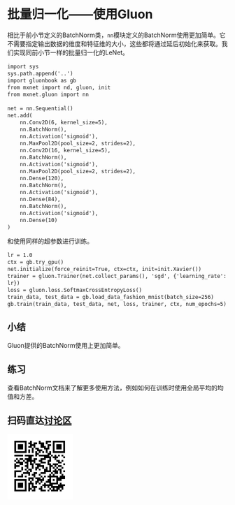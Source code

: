 # 批量归一化——使用Gluon

相比于前小节定义的BatchNorm类，`nn`模块定义的BatchNorm使用更加简单。它不需要指定输出数据的维度和特征维的大小，这些都将通过延后初始化来获取。我们实现同前小节一样的批量归一化的LeNet。

```{.python .input  n=1}
import sys
sys.path.append('..')
import gluonbook as gb
from mxnet import nd, gluon, init
from mxnet.gluon import nn

net = nn.Sequential()
net.add(
    nn.Conv2D(6, kernel_size=5),
    nn.BatchNorm(),
    nn.Activation('sigmoid'),
    nn.MaxPool2D(pool_size=2, strides=2),
    nn.Conv2D(16, kernel_size=5),
    nn.BatchNorm(),
    nn.Activation('sigmoid'),
    nn.MaxPool2D(pool_size=2, strides=2),
    nn.Dense(120),
    nn.BatchNorm(),
    nn.Activation('sigmoid'),   
    nn.Dense(84),
    nn.BatchNorm(),
    nn.Activation('sigmoid'),
    nn.Dense(10)
)
```

和使用同样的超参数进行训练。

```{.python .input  n=3}
lr = 1.0
ctx = gb.try_gpu()
net.initialize(force_reinit=True, ctx=ctx, init=init.Xavier())
trainer = gluon.Trainer(net.collect_params(), 'sgd', {'learning_rate': lr})
loss = gluon.loss.SoftmaxCrossEntropyLoss()
train_data, test_data = gb.load_data_fashion_mnist(batch_size=256)
gb.train(train_data, test_data, net, loss, trainer, ctx, num_epochs=5)
```

## 小结

Gluon提供的BatchNorm使用上更加简单。

## 练习

查看BatchNorm文档来了解更多使用方法，例如如何在训练时使用全局平均的均值和方差。

## 扫码直达[讨论区](https://discuss.gluon.ai/t/topic/1254)

![](../img/qr_batch-norm-gluon.svg)
